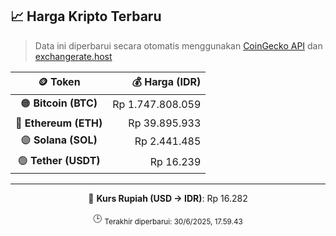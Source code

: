 

<!-- HARGA_KRIPTO -->
## 📈 Harga Kripto Terbaru

> Data ini diperbarui secara otomatis menggunakan [CoinGecko API](https://www.coingecko.com/) dan [exchangerate.host](https://exchangerate.host/)

<div align="center">

| 🪙 Token | 💰 Harga (IDR) |
|:------:|---------------:|
| 🟠 **Bitcoin (BTC)**   | Rp 1.747.808.059 |
| 🔵 **Ethereum (ETH)**  | Rp 39.895.933 |
| 🟣 **Solana (SOL)**    | Rp 2.441.485 |
| 🟢 **Tether (USDT)**   | Rp 16.239 |

---

💱 **Kurs Rupiah (USD → IDR)**: Rp 16.282

🕒 <sub>Terakhir diperbarui: 30/6/2025, 17.59.43</sub>

</div>
<!-- /HARGA_KRIPTO -->